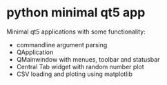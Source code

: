 # python minimal qt5 app

Minimal qt5 applications with some functionality:

   - commandline argument parsing
   - QApplication
   - QMainwindow with menues, toolbar and statusbar
   - Central Tab widget with random number plot
   - CSV loading and ploting using matplotlib

